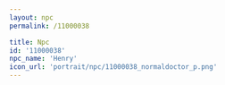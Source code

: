 ```yaml
---
layout: npc
permalink: /11000038

title: Npc
id: '11000038'
npc_name: 'Henry'
icon_url: 'portrait/npc/11000038_normaldoctor_p.png'
---
```

